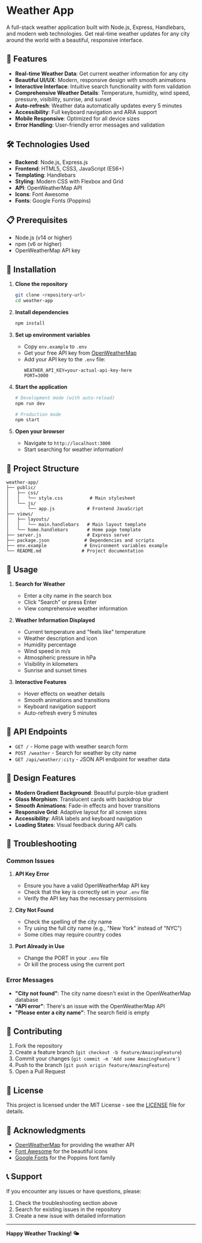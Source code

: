 # Weather App

A full-stack weather application built with Node.js, Express, Handlebars, and modern web technologies. Get real-time weather updates for any city around the world with a beautiful, responsive interface.

## 🌟 Features

- **Real-time Weather Data**: Get current weather information for any city
- **Beautiful UI/UX**: Modern, responsive design with smooth animations
- **Interactive Interface**: Intuitive search functionality with form validation
- **Comprehensive Weather Details**: Temperature, humidity, wind speed, pressure, visibility, sunrise, and sunset
- **Auto-refresh**: Weather data automatically updates every 5 minutes
- **Accessibility**: Full keyboard navigation and ARIA support
- **Mobile Responsive**: Optimized for all device sizes
- **Error Handling**: User-friendly error messages and validation

## 🛠️ Technologies Used

- **Backend**: Node.js, Express.js
- **Frontend**: HTML5, CSS3, JavaScript (ES6+)
- **Templating**: Handlebars
- **Styling**: Modern CSS with Flexbox and Grid
- **API**: OpenWeatherMap API
- **Icons**: Font Awesome
- **Fonts**: Google Fonts (Poppins)

## 📋 Prerequisites

- Node.js (v14 or higher)
- npm (v6 or higher)
- OpenWeatherMap API key

## 🚀 Installation

1. **Clone the repository**
   ```bash
   git clone <repository-url>
   cd weather-app
   ```

2. **Install dependencies**
   ```bash
   npm install
   ```

3. **Set up environment variables**
   - Copy `env.example` to `.env`
   - Get your free API key from [OpenWeatherMap](https://openweathermap.org/api)
   - Add your API key to the `.env` file:
     ```
     WEATHER_API_KEY=your-actual-api-key-here
     PORT=3000
     ```

4. **Start the application**
   ```bash
   # Development mode (with auto-reload)
   npm run dev
   
   # Production mode
   npm start
   ```

5. **Open your browser**
   - Navigate to `http://localhost:3000`
   - Start searching for weather information!

## 📁 Project Structure

```
weather-app/
├── public/
│   ├── css/
│   │   └── style.css          # Main stylesheet
│   └── js/
│       └── app.js            # Frontend JavaScript
├── views/
│   ├── layouts/
│   │   └── main.handlebars   # Main layout template
│   └── home.handlebars       # Home page template
├── server.js                 # Express server
├── package.json             # Dependencies and scripts
├── env.example              # Environment variables example
└── README.md               # Project documentation
```

## 🎯 Usage

1. **Search for Weather**
   - Enter a city name in the search box
   - Click "Search" or press Enter
   - View comprehensive weather information

2. **Weather Information Displayed**
   - Current temperature and "feels like" temperature
   - Weather description and icon
   - Humidity percentage
   - Wind speed in m/s
   - Atmospheric pressure in hPa
   - Visibility in kilometers
   - Sunrise and sunset times

3. **Interactive Features**
   - Hover effects on weather details
   - Smooth animations and transitions
   - Keyboard navigation support
   - Auto-refresh every 5 minutes

## 🔧 API Endpoints

- `GET /` - Home page with weather search form
- `POST /weather` - Search for weather by city name
- `GET /api/weather/:city` - JSON API endpoint for weather data

## 🎨 Design Features

- **Modern Gradient Background**: Beautiful purple-blue gradient
- **Glass Morphism**: Translucent cards with backdrop blur
- **Smooth Animations**: Fade-in effects and hover transitions
- **Responsive Grid**: Adaptive layout for all screen sizes
- **Accessibility**: ARIA labels and keyboard navigation
- **Loading States**: Visual feedback during API calls

## 🐛 Troubleshooting

### Common Issues

1. **API Key Error**
   - Ensure you have a valid OpenWeatherMap API key
   - Check that the key is correctly set in your `.env` file
   - Verify the API key has the necessary permissions

2. **City Not Found**
   - Check the spelling of the city name
   - Try using the full city name (e.g., "New York" instead of "NYC")
   - Some cities may require country codes

3. **Port Already in Use**
   - Change the PORT in your `.env` file
   - Or kill the process using the current port

### Error Messages

- **"City not found"**: The city name doesn't exist in the OpenWeatherMap database
- **"API error"**: There's an issue with the OpenWeatherMap API
- **"Please enter a city name"**: The search field is empty

## 🤝 Contributing

1. Fork the repository
2. Create a feature branch (`git checkout -b feature/AmazingFeature`)
3. Commit your changes (`git commit -m 'Add some AmazingFeature'`)
4. Push to the branch (`git push origin feature/AmazingFeature`)
5. Open a Pull Request

## 📄 License

This project is licensed under the MIT License - see the [LICENSE](LICENSE) file for details.

## 🙏 Acknowledgments

- [OpenWeatherMap](https://openweathermap.org/) for providing the weather API
- [Font Awesome](https://fontawesome.com/) for the beautiful icons
- [Google Fonts](https://fonts.google.com/) for the Poppins font family

## 📞 Support

If you encounter any issues or have questions, please:

1. Check the troubleshooting section above
2. Search for existing issues in the repository
3. Create a new issue with detailed information

---

**Happy Weather Tracking! 🌤️** 